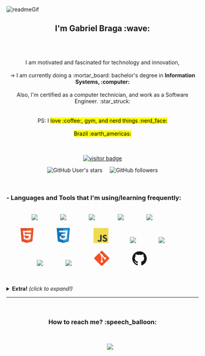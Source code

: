 ![readmeGif](https://user-images.githubusercontent.com/72152596/119749812-46e49e80-be6e-11eb-9bb7-c55121cbd12f.gif)

<h2 align="center">
    I'm Gabriel Braga :wave: <br><br><br>
</h2>
<p align="center">
   I am motivated and fascinated for technology and innovation, <br><br>
    -> I am currently doing a :mortar_board: bachelor's degree in <strong>Information Systems, :computer:</strong>  <br><br>
    Also, I'm certified as a computer technician, and work as a Software Engineer. :star_struck: <br><br> <br>
    PS: I <mark>love<mark> :coffee:, gym, and nerd things :nerd_face: <br><br>
    Brazil :earth_americas:
    <br><br><br>
</p>
   

<div align="center">

  [![visitor badge](https://visitor-badge.laobi.icu/badge?page_id=bragabriel.visitor-badge)](https://visitor-badge.laobi.icu/badge?page_id=bragabriel.visitor-badge)
  
  ![GitHub User's stars](https://img.shields.io/github/stars/bragabriel?color=%23ff69b4&logoColor=blue&style=social)&nbsp;&nbsp;&nbsp;&nbsp;
  ![GitHub followers](https://img.shields.io/github/followers/bragabriel?logoColor=blue&style=social)

</div>

<br>

### - Languages and Tools that I'm using/learning frequently:
  
<p align="center"><br>
<img height="40" src="https://raw.githubusercontent.com/jmnote/z-icons/master/svg/csharp.svg" />  
  &nbsp;&nbsp;&nbsp;&nbsp;&nbsp;&nbsp;&nbsp;&nbsp;&nbsp;&nbsp;&nbsp;&nbsp;&nbsp;
<img height="40" src="https://cdn.jsdelivr.net/gh/devicons/devicon/icons/dotnetcore/dotnetcore-original.svg"/>
    &nbsp;&nbsp;&nbsp;&nbsp;&nbsp;&nbsp;&nbsp;&nbsp;&nbsp;&nbsp;&nbsp;&nbsp;&nbsp;
<img height="45" src="https://cdn.jsdelivr.net/gh/devicons/devicon/icons/java/java-original-wordmark.svg"/>
    &nbsp;&nbsp;&nbsp;&nbsp;&nbsp;&nbsp;&nbsp;&nbsp;&nbsp;&nbsp;&nbsp;&nbsp;&nbsp;
<img height="40" src="https://cdn.jsdelivr.net/gh/devicons/devicon/icons/spring/spring-original.svg"/>
    &nbsp;&nbsp;&nbsp;&nbsp;&nbsp;&nbsp;&nbsp;&nbsp;&nbsp;&nbsp;&nbsp;&nbsp;&nbsp; 
<img height="40" src="https://cdn.jsdelivr.net/gh/devicons/devicon/icons/mysql/mysql-original-wordmark.svg" />  
  &nbsp;&nbsp;&nbsp;&nbsp;&nbsp;&nbsp;&nbsp;&nbsp;&nbsp;&nbsp;&nbsp;&nbsp;&nbsp;
<br><br>
<img height="40" src="https://raw.githubusercontent.com/devicons/devicon/master/icons/html5/html5-original.svg">
    &nbsp;&nbsp;&nbsp;&nbsp;&nbsp;&nbsp;&nbsp;&nbsp;&nbsp;&nbsp;&nbsp;&nbsp;
<img height="40" src="https://raw.githubusercontent.com/devicons/devicon/master/icons/css3/css3-original.svg">
    &nbsp;&nbsp;&nbsp;&nbsp;&nbsp;&nbsp;&nbsp;&nbsp;&nbsp;&nbsp;&nbsp;&nbsp;&nbsp;
<img height="40" src="https://raw.githubusercontent.com/devicons/devicon/master/icons/javascript/javascript-original.svg">
    &nbsp;&nbsp;&nbsp;&nbsp;&nbsp;&nbsp;&nbsp;&nbsp;&nbsp;&nbsp;&nbsp;&nbsp;  
<img height="40" src="https://cdn.jsdelivr.net/gh/devicons/devicon/icons/react/react-original-wordmark.svg">
    &nbsp;&nbsp;&nbsp;&nbsp;&nbsp;&nbsp;&nbsp;&nbsp;&nbsp;&nbsp;&nbsp;&nbsp;&nbsp; 
<img height="40" src="https://cdn.jsdelivr.net/gh/devicons/devicon/icons/flutter/flutter-original.svg"/>
    &nbsp;&nbsp;&nbsp;&nbsp;&nbsp;&nbsp;&nbsp;&nbsp;&nbsp;&nbsp;&nbsp;&nbsp;&nbsp;
<br><br>
  
<img height="55" src="https://cdn.jsdelivr.net/gh/devicons/devicon/icons/amazonwebservices/amazonwebservices-original-wordmark.svg">
    &nbsp;&nbsp;&nbsp;&nbsp;&nbsp;&nbsp;&nbsp;&nbsp;&nbsp;&nbsp;&nbsp;&nbsp;&nbsp;
<img height="55" src="https://cdn.jsdelivr.net/gh/devicons/devicon/icons/docker/docker-original-wordmark.svg">
    &nbsp;&nbsp;&nbsp;&nbsp;&nbsp;&nbsp;&nbsp;&nbsp;&nbsp;&nbsp;&nbsp;&nbsp;&nbsp;
<img height="40" src="https://raw.githubusercontent.com/devicons/devicon/master/icons/git/git-original.svg">
    &nbsp;&nbsp;&nbsp;&nbsp;&nbsp;&nbsp;&nbsp;&nbsp;&nbsp;&nbsp;&nbsp;&nbsp;&nbsp;
<img height="40" src="https://raw.githubusercontent.com/devicons/devicon/master/icons/github/github-original.svg">
   &nbsp;&nbsp;&nbsp;&nbsp;&nbsp;&nbsp;&nbsp;&nbsp;&nbsp;&nbsp;&nbsp;&nbsp;&nbsp;

</p>
<br><br>

<details>
  <summary> <b>Extra!</b> <i>(click to expand!)</i> </summary><br>

#### - Technologies I've used:
<p align="center">
<img height="40" src="https://raw.githubusercontent.com/devicons/devicon/master/icons/c/c-original.svg">
     &nbsp;&nbsp;&nbsp;&nbsp;&nbsp;&nbsp;&nbsp;&nbsp;&nbsp;&nbsp;&nbsp;&nbsp;&nbsp;
<img height="70" src="https://cdn.jsdelivr.net/gh/devicons/devicon/icons/nodejs/nodejs-original-wordmark.svg">
   &nbsp;&nbsp;&nbsp;&nbsp;&nbsp;&nbsp;&nbsp;&nbsp;&nbsp;&nbsp;&nbsp;&nbsp;&nbsp;
<img height="40" src="https://raw.githubusercontent.com/jmnote/z-icons/master/svg/php.svg">
  &nbsp;&nbsp;&nbsp;&nbsp;&nbsp;&nbsp;&nbsp;&nbsp;&nbsp;&nbsp;&nbsp;&nbsp;&nbsp;
<img height="40" src="https://raw.githubusercontent.com/devicons/devicon/master/icons/python/python-original.svg">
   &nbsp;&nbsp;&nbsp;&nbsp;&nbsp;&nbsp;&nbsp;&nbsp;&nbsp;&nbsp;&nbsp;&nbsp;&nbsp;
<img height="40" src="https://cdn.jsdelivr.net/gh/devicons/devicon/icons/angularjs/angularjs-original.svg">
    &nbsp;&nbsp;&nbsp;&nbsp;&nbsp;&nbsp;&nbsp;&nbsp;&nbsp;&nbsp;&nbsp;&nbsp;&nbsp;
<br><br>
<img height="60" src="https://cdn.jsdelivr.net/gh/devicons/devicon/icons/oracle/oracle-original.svg" />
    &nbsp;&nbsp;&nbsp;&nbsp;&nbsp;&nbsp;&nbsp;&nbsp;&nbsp;&nbsp;&nbsp;&nbsp;&nbsp;
<img height="40" src="https://cdn.jsdelivr.net/gh/devicons/devicon/icons/photoshop/photoshop-line.svg" />  
  &nbsp;&nbsp;&nbsp;&nbsp;&nbsp;&nbsp;&nbsp;&nbsp;&nbsp;&nbsp;&nbsp;&nbsp;&nbsp;
<img height="55" src="https://cdn.jsdelivr.net/gh/devicons/devicon/icons/apache/apache-original-wordmark.svg">
    &nbsp;&nbsp;&nbsp;&nbsp;&nbsp;&nbsp;&nbsp;&nbsp;&nbsp;&nbsp;&nbsp;&nbsp;&nbsp;

<br><br>
</p>

#### - My statistics:
<p align="center">  
  <a href="https://github.com/bragabriel/github-readme-stats">
    <img align="center" height="165" src="https://github-readme-stats.vercel.app/api?username=bragabriel&theme=onedark"></a> <br><br>
  <a href="https://github.com/bragabriel/github-readme-stats">
    <img align="center" src="https://github-readme-stats.anuraghazra1.vercel.app/api/top-langs/?username=bragabriel&theme=onedark&layout=compact&langs_count=10">
  </a> <br><br>
</p>

</details>

---
<br>
<h3 align="center">How to reach me? :speech_balloon:</h3>  
<br>
<p align="center">
    &nbsp;&nbsp;&nbsp;&nbsp;&nbsp;&nbsp;&nbsp;&nbsp;&nbsp;
    <a href="https://www.linkedin.com/in/gabriel-braga-da-silva/">
        <img height="30" src="https://img.shields.io/badge/linkedin-%230077B5.svg?" style="for-the-badge&logo=linkedin&logoColor=white" link="mailto:https://www.linkedin.com/in/gabriel-braga-da-silva-14743b1b8/">
    </a>
</p>
